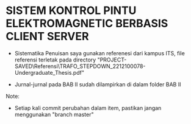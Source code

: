 # SISTEM KONTROL PINTU  ELEKTROMAGNETIC  BERBASIS CLIENT SERVER

* Sistematika Penuisan saya gunakan referenesi dari kampus ITS, file referensi terletak pada directory "PROJECT-SAVED\Referensi\TRAFO_STEPDOWN_2212100078-Undergraduate_Thesis.pdf"

* Jurnal-jurnal pada BAB II sudah dilampirkan di dalam folder BAB II

Note:
   - Setiap kali commit perubahan dalam item, pastikan jangan menggunakan "branch master"
